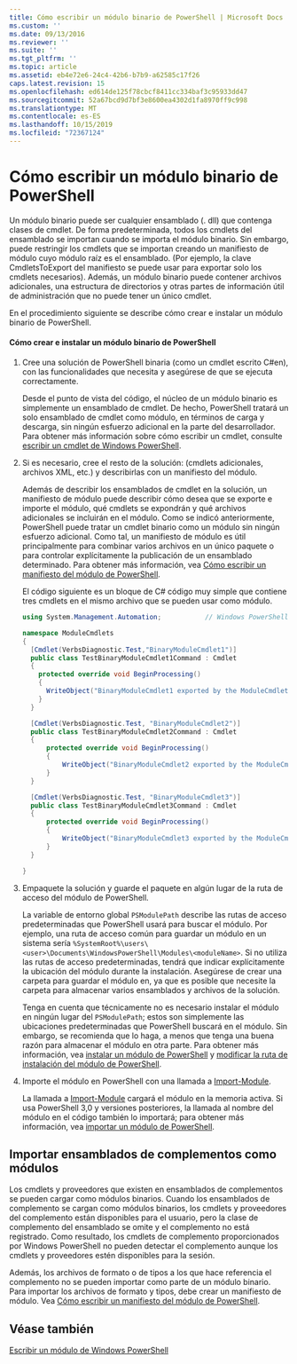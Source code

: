 ```yaml
---
title: Cómo escribir un módulo binario de PowerShell | Microsoft Docs
ms.custom: ''
ms.date: 09/13/2016
ms.reviewer: ''
ms.suite: ''
ms.tgt_pltfrm: ''
ms.topic: article
ms.assetid: eb4e72e6-24c4-42b6-b7b9-a62585c17f26
caps.latest.revision: 15
ms.openlocfilehash: ed614de125f78cbcf8411cc334baf3c95933dd47
ms.sourcegitcommit: 52a67bcd9d7bf3e8600ea4302d1fa8970ff9c998
ms.translationtype: MT
ms.contentlocale: es-ES
ms.lasthandoff: 10/15/2019
ms.locfileid: "72367124"
---
```

# <a name="how-to-write-a-powershell-binary-module"></a>Cómo escribir un módulo binario de PowerShell

Un módulo binario puede ser cualquier ensamblado (. dll) que contenga clases de cmdlet. De forma predeterminada, todos los cmdlets del ensamblado se importan cuando se importa el módulo binario. Sin embargo, puede restringir los cmdlets que se importan creando un manifiesto de módulo cuyo módulo raíz es el ensamblado. (Por ejemplo, la clave CmdletsToExport del manifiesto se puede usar para exportar solo los cmdlets necesarios). Además, un módulo binario puede contener archivos adicionales, una estructura de directorios y otras partes de información útil de administración que no puede tener un único cmdlet.

En el procedimiento siguiente se describe cómo crear e instalar un módulo binario de PowerShell.

#### <a name="how-to-create-and-install-a-powershell-binary-module"></a>Cómo crear e instalar un módulo binario de PowerShell

1. Cree una solución de PowerShell binaria (como un cmdlet escrito C#en), con las funcionalidades que necesita y asegúrese de que se ejecuta correctamente.

   Desde el punto de vista del código, el núcleo de un módulo binario es simplemente un ensamblado de cmdlet. De hecho, PowerShell tratará un solo ensamblado de cmdlet como módulo, en términos de carga y descarga, sin ningún esfuerzo adicional en la parte del desarrollador. Para obtener más información sobre cómo escribir un cmdlet, consulte [escribir un cmdlet de Windows PowerShell](../cmdlet/writing-a-windows-powershell-cmdlet.md).

2. Si es necesario, cree el resto de la solución: (cmdlets adicionales, archivos XML, etc.) y describirlas con un manifiesto del módulo.

   Además de describir los ensamblados de cmdlet en la solución, un manifiesto de módulo puede describir cómo desea que se exporte e importe el módulo, qué cmdlets se expondrán y qué archivos adicionales se incluirán en el módulo.
   Como se indicó anteriormente, PowerShell puede tratar un cmdlet binario como un módulo sin ningún esfuerzo adicional.
   Como tal, un manifiesto de módulo es útil principalmente para combinar varios archivos en un único paquete o para controlar explícitamente la publicación de un ensamblado determinado.
   Para obtener más información, vea [Cómo escribir un manifiesto del módulo de PowerShell](how-to-write-a-powershell-module-manifest.md).

   El código siguiente es un bloque de C# código muy simple que contiene tres cmdlets en el mismo archivo que se pueden usar como módulo.

   ```csharp
   using System.Management.Automation;           // Windows PowerShell namespace.

   namespace ModuleCmdlets
   {
     [Cmdlet(VerbsDiagnostic.Test,"BinaryModuleCmdlet1")]
     public class TestBinaryModuleCmdlet1Command : Cmdlet
     {
       protected override void BeginProcessing()
       {
         WriteObject("BinaryModuleCmdlet1 exported by the ModuleCmdlets module.");
       }
     }

     [Cmdlet(VerbsDiagnostic.Test, "BinaryModuleCmdlet2")]
     public class TestBinaryModuleCmdlet2Command : Cmdlet
     {
         protected override void BeginProcessing()
         {
             WriteObject("BinaryModuleCmdlet2 exported by the ModuleCmdlets module.");
         }
     }

     [Cmdlet(VerbsDiagnostic.Test, "BinaryModuleCmdlet3")]
     public class TestBinaryModuleCmdlet3Command : Cmdlet
     {
         protected override void BeginProcessing()
         {
             WriteObject("BinaryModuleCmdlet3 exported by the ModuleCmdlets module.");
         }
     }

   }
   ```

3. Empaquete la solución y guarde el paquete en algún lugar de la ruta de acceso del módulo de PowerShell.

   La variable de entorno global `PSModulePath` describe las rutas de acceso predeterminadas que PowerShell usará para buscar el módulo. Por ejemplo, una ruta de acceso común para guardar un módulo en un sistema sería `%SystemRoot%\users\<user>\Documents\WindowsPowerShell\Modules\<moduleName>`. Si no utiliza las rutas de acceso predeterminadas, tendrá que indicar explícitamente la ubicación del módulo durante la instalación. Asegúrese de crear una carpeta para guardar el módulo en, ya que es posible que necesite la carpeta para almacenar varios ensamblados y archivos de la solución.

   Tenga en cuenta que técnicamente no es necesario instalar el módulo en ningún lugar del `PSModulePath`; estos son simplemente las ubicaciones predeterminadas que PowerShell buscará en el módulo. Sin embargo, se recomienda que lo haga, a menos que tenga una buena razón para almacenar el módulo en otra parte. Para obtener más información, vea [instalar un módulo de PowerShell](./installing-a-powershell-module.md) y [modificar la ruta de instalación del módulo de PowerShell](./modifying-the-psmodulepath-installation-path.md).

4. Importe el módulo en PowerShell con una llamada a [Import-Module](/powershell/module/Microsoft.PowerShell.Core/Import-Module).

   La llamada a [Import-Module](/powershell/module/Microsoft.PowerShell.Core/Import-Module) cargará el módulo en la memoria activa. Si usa PowerShell 3,0 y versiones posteriores, la llamada al nombre del módulo en el código también lo importará; para obtener más información, vea [importar un módulo de PowerShell](./importing-a-powershell-module.md).

## <a name="importing-snap-in-assemblies-as-modules"></a>Importar ensamblados de complementos como módulos

Los cmdlets y proveedores que existen en ensamblados de complementos se pueden cargar como módulos binarios. Cuando los ensamblados de complemento se cargan como módulos binarios, los cmdlets y proveedores del complemento están disponibles para el usuario, pero la clase de complemento del ensamblado se omite y el complemento no está registrado. Como resultado, los cmdlets de complemento proporcionados por Windows PowerShell no pueden detectar el complemento aunque los cmdlets y proveedores estén disponibles para la sesión.

Además, los archivos de formato o de tipos a los que hace referencia el complemento no se pueden importar como parte de un módulo binario.
Para importar los archivos de formato y tipos, debe crear un manifiesto de módulo.
Vea [Cómo escribir un manifiesto del módulo de PowerShell](how-to-write-a-powershell-module-manifest.md).

## <a name="see-also"></a>Véase también

[Escribir un módulo de Windows PowerShell](./writing-a-windows-powershell-module.md)
